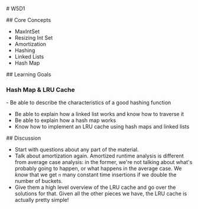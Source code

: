 # W5D1

## Core Concepts

- MaxIntSet
- Resizing Int Set
- Amortization
- Hashing
- Linked Lists
- Hash Map

## Learning Goals

### Hash Map & LRU Cache

- Be able to describe the characteristics of a good hashing function
- Be able to explain how a linked list works and know how to traverse it
- Be able to explain how a hash map works
- Know how to implement an LRU cache using hash maps and linked lists

## Discussion

- Start with questions about any part of the material.
- Talk about amortization again. Amortized runtime analysis is different from average case analysis: in the former, we're not talking about what's probably going to happen, or what happens in the average case. We _know_ that we get `n` many constant time insertions if we double the number of buckets.
- Give them a high level overview of the LRU cache and go over the solutions for that. Given all the other pieces we have, the LRU cache is actually pretty simple!